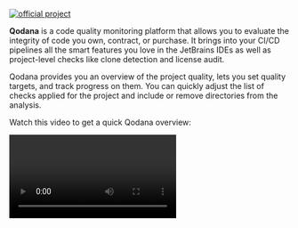 [//]: # (title: About Qodana)

[![official project](https://jb.gg/badges/official-flat-square.svg)](https://confluence.jetbrains.com/display/ALL/JetBrains+on+GitHub)

**Qodana** is a code quality monitoring platform that allows you to evaluate the integrity of code you own, contract, or purchase. It brings into your CI/CD pipelines all the smart features you love in the JetBrains IDEs as well as project-level checks like clone detection and license audit. 

Qodana provides you an overview of the project quality, lets you set quality targets, and track progress on them. You can quickly adjust the list of checks applied for the project and include or remove directories from the analysis.

Watch this video to get a quick Qodana overview:

<video href="dgIw64OdjdU"/>

## Qodana at a glance

Qodana includes several command-line tools ([linters](linters.md)) which provide project analysis locally or in any CI.

Every linter provides two types of output:

* JSON files separately described per each linter in the [Results](results.md) chapter
* Web report for interactive results investigation and configuration adjustment described in [UI Overview](ui-overview.md)

The Qodana UI can be part of your CI user interface in case your CI supports the UI extension. If it doesn't, you can spin the Qodana UI on your own following our [guidelines](html-report.md).

## Distribution
Qodana linters are supplied in a number of distribution formats and web services:
- [Docker images](docker-images.md)
- [GitHub actions](github-actions.md)  and [application](qodana-intellij-github-application.md)
- [Cloud service](service.md)
- [Plugins](qodana_plugins.md)

## Qodana playground

Example projects: https://qodana.teamcity.com/overview?mode=builds

Github pull request: https://github.com/JetBrains/qodana-examples/pull/2/checks

## Contact us

Your feedback is very welcome in
<a href="https://youtrack.jetbrains.com/newIssue?project=QD">our issue tracker</a> or at <a href="mailto:qodana-support@jetbrains.com">
qodana-support@jetbrains.com</a>.

 <seealso>
  <category ref="get_started">
   <a href="getting-started.md"/>
  </category>
  <category ref="lang_fw_tech">
   <a href="supported-technologies.md"/>
  </category>
 </seealso>
